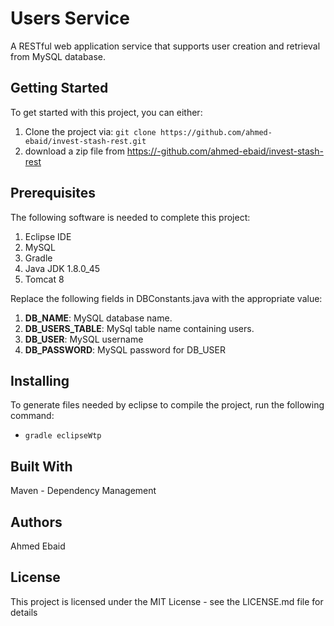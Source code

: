 # Users Service
A RESTful web application service that supports user creation and retrieval from MySQL database.

## Getting Started
To get started with this project, you can either:
1. Clone the project via: `git clone https://github.com/ahmed-ebaid/invest-stash-rest.git`
2. download a zip file from https://-github.com/ahmed-ebaid/invest-stash-rest

## Prerequisites
The following software is needed to complete this project:
1. Eclipse IDE
2. MySQL
3. Gradle
4. Java JDK 1.8.0_45
5. Tomcat 8

Replace the following fields in DBConstants.java with the appropriate value:
1. **DB_NAME**: MySQL database name.
2. **DB_USERS_TABLE**: MySql table name containing users.
3. **DB_USER**: MySQL username
4. **DB_PASSWORD**: MySQL password for DB_USER

## Installing
To generate files needed by eclipse to compile the project, run the following command:
* `gradle eclipseWtp`

## Built With
Maven - Dependency Management

## Authors
Ahmed Ebaid

## License
This project is licensed under the MIT License - see the LICENSE.md file for details
